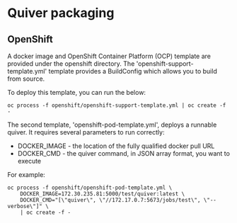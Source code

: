 # Quiver packaging

## OpenShift

A docker image and OpenShift Container Platform (OCP) template are
provided under the openshift directory.  The
'openshift-support-template.yml' template provides a BuildConfig which
allows you to build from source.

To deploy this template, you can run the below:

    oc process -f openshift/openshift-support-template.yml | oc create -f -
    
The second template, 'openshift-pod-template.yml', deploys a runnable
quiver. It requires several parameters to run correctly:

 - DOCKER_IMAGE - the location of the fully qualified docker pull URL
 - DOCKER_CMD - the quiver command, in JSON array format, you want to execute

For example:

    oc process -f openshift/openshift-pod-template.yml \
        DOCKER_IMAGE=172.30.235.81:5000/test/quiver:latest \
        DOCKER_CMD="[\"quiver\", \"//172.17.0.7:5673/jobs/test\", \"--verbose\"]" \
        | oc create -f -
